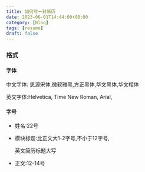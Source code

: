 ```yaml
---
title: 如何写一封简历
date: 2023-06-01T14:44:00+08:00
category: [Blog]
tags: [resume]
draft: false
---
```


### 格式

#### 字体

中文字体: 思源宋体,微软雅黑,方正黑体,华文黑体,华文楷体

英文字体:Helvetica, Time New Roman, Arial,

#### 字号

- 姓名:22号

- 模块标题:比正文大1-2字号,不小于12字号,

  英文简历标题大写

- 正文:12-14号

